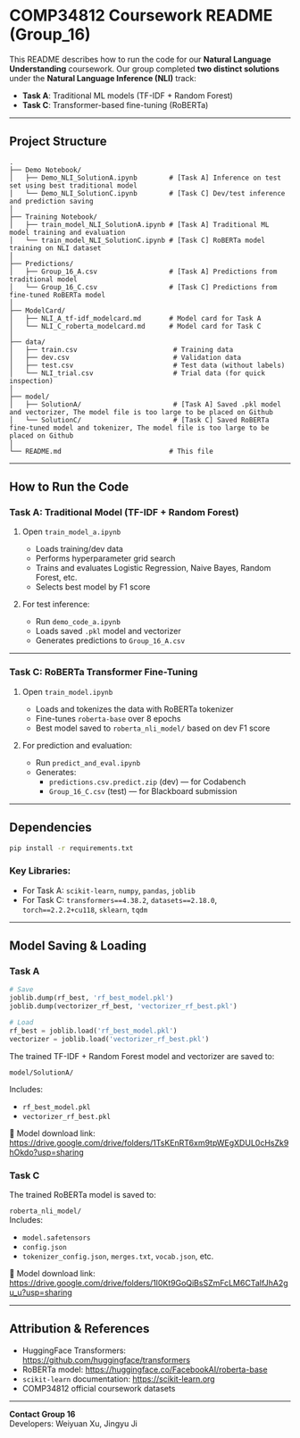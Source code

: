 #  COMP34812 Coursework README (Group_16)

This README describes how to run the code for our **Natural Language Understanding** coursework. Our group completed **two distinct solutions** under the **Natural Language Inference (NLI)** track:

- **Task A**: Traditional ML models (TF-IDF + Random Forest)
- **Task C**: Transformer-based fine-tuning (RoBERTa)

---

##  Project Structure

```
.
├── Demo Notebook/
│   ├── Demo_NLI_SolutionA.ipynb        # [Task A] Inference on test set using best traditional model
│   └── Demo_NLI_SolutionC.ipynb        # [Task C] Dev/test inference and prediction saving
│
├── Training Notebook/
│   ├── train_model_NLI_SolutionA.ipynb # [Task A] Traditional ML model training and evaluation
│   └── train_model_NLI_SolutionC.ipynb # [Task C] RoBERTa model training on NLI dataset
│
├── Predictions/
│   ├── Group_16_A.csv                  # [Task A] Predictions from traditional model
│   └── Group_16_C.csv                  # [Task C] Predictions from fine-tuned RoBERTa model
│
├── ModelCard/
│   ├── NLI_A_tf-idf_modelcard.md       # Model card for Task A
│   └── NLI_C_roberta_modelcard.md      # Model card for Task C
│
├── data/
│   ├── train.csv                        # Training data
│   ├── dev.csv                          # Validation data
│   ├── test.csv                         # Test data (without labels)
│   └── NLI_trial.csv                    # Trial data (for quick inspection)
│
├── model/
│   ├── SolutionA/                       # [Task A] Saved .pkl model and vectorizer, The model file is too large to be placed on Github
│   └── SolutionC/                       # [Task C] Saved RoBERTa fine-tuned model and tokenizer, The model file is too large to be placed on Github
│
└── README.md                           # This file
```

---

##  How to Run the Code

###  Task A: Traditional Model (TF-IDF + Random Forest)

1. Open `train_model_a.ipynb`  
   - Loads training/dev data  
   - Performs hyperparameter grid search  
   - Trains and evaluates Logistic Regression, Naive Bayes, Random Forest, etc.  
   - Selects best model by F1 score

2. For test inference:
   - Run `demo_code_a.ipynb`  
   - Loads saved `.pkl` model and vectorizer  
   - Generates predictions to `Group_16_A.csv`

---

###  Task C: RoBERTa Transformer Fine-Tuning

1. Open `train_model.ipynb`  
   - Loads and tokenizes the data with RoBERTa tokenizer  
   - Fine-tunes `roberta-base` over 8 epochs  
   - Best model saved to `roberta_nli_model/` based on dev F1 score

2. For prediction and evaluation:
   - Run `predict_and_eval.ipynb`  
   - Generates:
     - `predictions.csv.predict.zip` (dev) — for Codabench
     - `Group_16_C.csv` (test) — for Blackboard submission

---

##  Dependencies

```bash
pip install -r requirements.txt
```

### Key Libraries:
- For Task A: `scikit-learn`, `numpy`, `pandas`, `joblib`
- For Task C: `transformers==4.38.2`, `datasets==2.18.0`, `torch==2.2.2+cu118`, `sklearn`, `tqdm`

---

## Model Saving & Loading

### Task A
```python
# Save
joblib.dump(rf_best, 'rf_best_model.pkl')
joblib.dump(vectorizer_rf_best, 'vectorizer_rf_best.pkl')

# Load
rf_best = joblib.load('rf_best_model.pkl')
vectorizer = joblib.load('vectorizer_rf_best.pkl')
```

The trained TF-IDF + Random Forest model and vectorizer are saved to:

`model/SolutionA/`

Includes:
- `rf_best_model.pkl`
- `vectorizer_rf_best.pkl`

🔗 Model download link:  
https://drive.google.com/drive/folders/1TsKEnRT6xm9tpWEgXDUL0cHsZk9hOkdo?usp=sharing


### Task C
The trained RoBERTa model is saved to:

 `roberta_nli_model/`  
Includes:
- `model.safetensors`
- `config.json`
- `tokenizer_config.json`, `merges.txt`, `vocab.json`, etc.

🔗 Model download link:  
https://drive.google.com/drive/folders/1l0Kt9GoQiBsSZmFcLM6CTaIfJhA2gu_u?usp=sharing


---

##  Attribution & References

- HuggingFace Transformers: https://github.com/huggingface/transformers  
- RoBERTa model: https://huggingface.co/FacebookAI/roberta-base  
- `scikit-learn` documentation: https://scikit-learn.org  
- COMP34812 official coursework datasets

---

 **Contact Group 16**  
Developers: Weiyuan Xu, Jingyu Ji  

